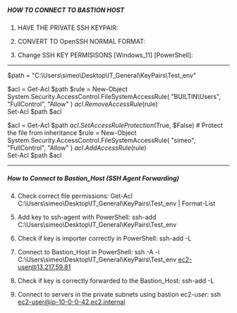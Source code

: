 
##### HOW TO CONNECT TO BASTION HOST #####

 1) HAVE THE PRIVATE SSH KEYPAIR:

 2) CONVERT TO OpenSSH NORMAL FORMAT:
 
 3) Change SSH KEY PERMISISONS [Windows_11] [PowerShell]:

---------------------------------------------------------------------------------------------

$path = "C:\Users\simeo\Desktop\IT_General\KeyPairs\Test_env"

$acl = Get-Acl $path
$rule = New-Object System.Security.AccessControl.FileSystemAccessRule(
    "BUILTIN\Users", "FullControl", "Allow"
)
$acl.RemoveAccessRule($rule)  
Set-Acl $path $acl  

$acl = Get-Acl $path
$acl.SetAccessRuleProtection($True, $False)  # Protect the file from inheritance
$rule = New-Object System.Security.AccessControl.FileSystemAccessRule(
    "simeo", "FullControl", "Allow"
)
$acl.AddAccessRule($rule)  
Set-Acl $path $acl  

---------------------------------------------------------------------------------------------

##### How to Connect to Bastion_Host (SSH Agent Forwarding) #####

4) Check correct file permissions: 
Get-Acl C:\Users\simeo\Desktop\IT_General\KeyPairs\Test_env | Format-List

5) Add key to ssh-agent with PowerShell:
ssh-add C:\Users\simeo\Desktop\IT_General\KeyPairs\Test_env

6) Check if key is importer correctly in PowerShell:
ssh-add -L

7) Connect to Bastion_Host in PowerShell:
ssh -A -i C:\Users\simeo\Desktop\IT_General\KeyPairs\Test_env ec2-user@13.217.59.81

8) Check if key is correctly forwarded to the Bastion_Host:
ssh-add -L

9) Connect to servers in the private subnets using bastion ec2-user: 
ssh ec2-user@ip-10-0-0-42.ec2.internal

